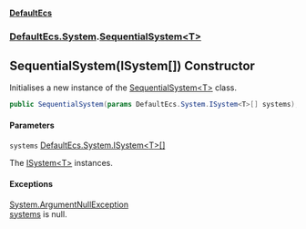 #### [DefaultEcs](DefaultEcs.md 'DefaultEcs')
### [DefaultEcs.System](DefaultEcs.md#DefaultEcs.System 'DefaultEcs.System').[SequentialSystem&lt;T&gt;](SequentialSystem_T_.md 'DefaultEcs.System.SequentialSystem<T>')

## SequentialSystem(ISystem<T>[]) Constructor

Initialises a new instance of the [SequentialSystem&lt;T&gt;](SequentialSystem_T_.md 'DefaultEcs.System.SequentialSystem<T>') class.

```csharp
public SequentialSystem(params DefaultEcs.System.ISystem<T>[] systems);
```
#### Parameters

<a name='DefaultEcs.System.SequentialSystem_T_.SequentialSystem(DefaultEcs.System.ISystem_T_[]).systems'></a>

`systems` [DefaultEcs.System.ISystem&lt;](ISystem_T_.md 'DefaultEcs.System.ISystem<T>')[T](SequentialSystem_T_.md#DefaultEcs.System.SequentialSystem_T_.T 'DefaultEcs.System.SequentialSystem<T>.T')[&gt;](ISystem_T_.md 'DefaultEcs.System.ISystem<T>')[[]](https://docs.microsoft.com/en-us/dotnet/api/System.Array 'System.Array')

The [ISystem&lt;T&gt;](ISystem_T_.md 'DefaultEcs.System.ISystem<T>') instances.

#### Exceptions

[System.ArgumentNullException](https://docs.microsoft.com/en-us/dotnet/api/System.ArgumentNullException 'System.ArgumentNullException')  
[systems](SequentialSystem_T_.SequentialSystem(ISystem_T_[]).md#DefaultEcs.System.SequentialSystem_T_.SequentialSystem(DefaultEcs.System.ISystem_T_[]).systems 'DefaultEcs.System.SequentialSystem<T>.SequentialSystem(DefaultEcs.System.ISystem<T>[]).systems') is null.